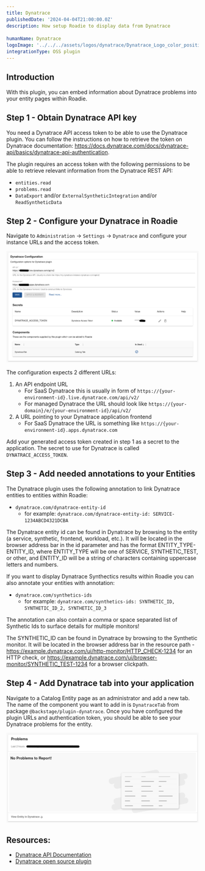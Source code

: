 ```yaml
---
title: Dynatrace
publishedDate: '2024-04-04T21:00:00.0Z'
description: How setup Roadie to display data from Dynatrace

humanName: Dynatrace
logoImage: '../../../assets/logos/dynatrace/Dynatrace_Logo_color_positive_vertical.png'
integrationType: OSS plugin
---
```


## Introduction

With this plugin, you can embed information about Dynatrace problems into your entity pages within Roadie. 

## Step 1 - Obtain Dynatrace API key

You need a Dynatrace API access token to be able to use the Dynatrace plugin. You can follow the instructions on how to retrieve the token on Dynatrace documentation: https://docs.dynatrace.com/docs/dynatrace-api/basics/dynatrace-api-authentication. 

The plugin requires an access token with the following permissions to be able to retrieve relevant information from the Dynatrace REST API:
* `entities.read`
* `problems.read`
* `DataExport` and/or `ExternalSyntheticIntegration` and/or `ReadSyntheticData`


## Step 2 - Configure your Dynatrace in Roadie

Navigate to `Administration` -> `Settings` -> `Dynatrace` and configure your instance URLs and the access token.


![dynatrace-config](./dynatrace-config.png)

The configuration expects 2 different URLs:
1. An API endpoint URL
    * For SaaS Dynatrace this is usually in form of `https://{your-environment-id}.live.dynatrace.com/api/v2/`
    * For managed Dynatrace the URL should look like `https://{your-domain}/e/{your-environment-id}/api/v2/`
2. A URL pointing to your Dynatrace application frontend
    * For SaaS Dynatrace the URL is something like `https://{your-environment-id}.apps.dynatrace.com`

Add your generated access token created in step 1 as a secret to the application. The secret to use for Dynatrace is called `DYNATRACE_ACCESS_TOKEN`. 


## Step 3 - Add needed annotations to your Entities

The Dynatrace plugin uses the following annotation to link Dynatrace entities to entities within Roadie: 
* `dynatrace.com/dynatrace-entity-id`
  * for example: `dynatrace.com/dynatrace-entity-id: SERVICE-1234ABCD4321DCBA`

The Dynatrace entity id can be found in Dynatrace by browsing to the entity (a service, synthetic, frontend, workload, etc.). It will be located in the browser address bar in the id parameter and has the format ENTITY_TYPE-ENTITY_ID, where ENTITY_TYPE will be one of SERVICE, SYNTHETIC_TEST, or other, and ENTITY_ID will be a string of characters containing uppercase letters and numbers. 

If you want to display Dynatrace Synthectics results within Roadie you can also annotate your entities with annotation:
* `dynatrace.com/synthetics-ids`
  * for example: `dynatrace.com/synthetics-ids: SYNTHETIC_ID, SYNTHETIC_ID_2, SYNTHETIC_ID_3`

The annotation can also contain a comma or space separated list of Synthetic Ids to surface details for multiple monitors!

The SYNTHETIC_ID can be found in Dynatrace by browsing to the Synthetic monitor. It will be located in the browser address bar in the resource path - https://example.dynatrace.com/ui/http-monitor/HTTP_CHECK-1234 for an HTTP check, or https://example.dynatrace.com/ui/browser-monitor/SYNTHETIC_TEST-1234 for a browser clickpath.


## Step 4 - Add Dynatrace tab into your application

Navigate to a Catalog Entity page as an administrator and add a new tab. The name of the component you want to add in is  `DynatraceTab` from package `@backstage/plugin-dynatrace`. Once you have configured the plugin URLs and authentication token, you should be able to see your Dynatrace problems for the entity.

![dynatrace-tab](./dynatrace-tab.png)



## Resources:
* [Dynatrace API Documentation](https://docs.dynatrace.com/docs/dynatrace-api/basics)
* [Dynatrace open source plugin](https://github.com/backstage/backstage/tree/master/plugins/dynatrace)
